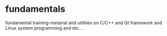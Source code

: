 # fundamentals
fundamental training-metarial and utilities on C/C++ and Qt framework and Linux system programming and etc...
